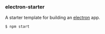 ### electron-starter

A starter template for building an [electron](https://github.com/atom/electron) app.

```
$ npm start
```